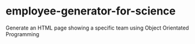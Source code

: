 # employee-generator-for-science
Generate an HTML page showing a specific team using Object Orientated Programming
